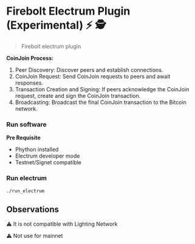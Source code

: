# Firebolt Electrum Plugin (Experimental) ⚡ 🕵️

>Firebolt electrum plugin

**CoinJoin Process:**

 1. Peer Discovery: Discover peers and establish connections.
 2. CoinJoin Request: Send CoinJoin requests to peers and await responses.
 3. Transaction Creation and Signing: If peers acknowledge the CoinJoin request, create and sign the CoinJoin transaction.
 4.  Broadcasting: Broadcast the final CoinJoin transaction to the Bitcoin network.

### Run software

**Pre Requisite**

- Phython installed
- Electrum developer mode
- Testnet/Signet compatible

### Run electrum

``
./run_electrum
``
## Observations

⚠️ It is not compatible with Lighting Network

⚠️ Not use for mainnet
